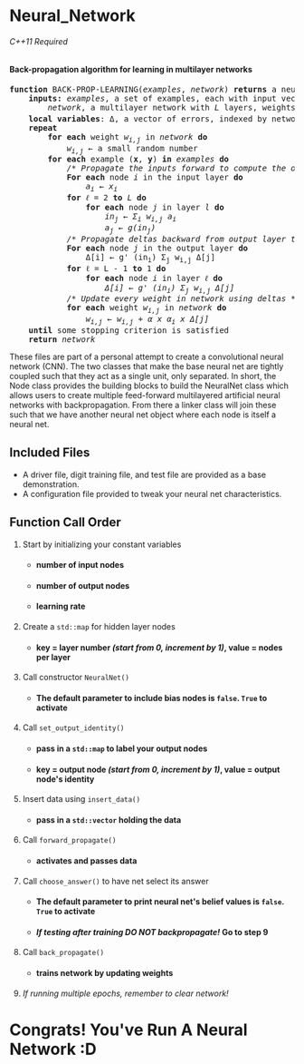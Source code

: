 # Neural_Network 
###### C++11 Required ######

#### Back-propagation algorithm for learning in multilayer networks

<pre>
<b>function</b> BACK-PROP-LEARNING(<i>examples</i>, <i>network</i>) <b>returns</b> a neural network
	<b>inputs:</b> <i>examples</i>, a set of examples, each with input vector <b>x</b> and output vector <b>y</b>
		<i>network</i>, a multilayer network with <i>L</i> layers, weights <i>w<sub>i,j</sub></i> activation function <i>g</i>
	<b>local variables</b>: Δ, a vector of errors, indexed by network node
	<b>repeat</b>
		<b>for each</b> weight <i>w<sub>i,j</sub></i> in <i>network</i> <b>do</b>
			<i>w<sub>i,j</sub></i> ← a small random number
		<b>for each</b> example (<b>x</b>, <b>y</b>) <b>in</b> <i>examples</i> <b>do</b>
			<i>/* Propagate the inputs forward to compute the outputs */</i>
			<b>For each</b> node <i>i</i> in the input layer <b>do</b>
				<i>a<sub>i</sub> ← x<sub>i</sub></i>
			<b>for</b> <i>&#x2113;</i> = 2 <b>to</b> <i>L</i> <b>do</b>
				<b>for each</b> node <i>j</i> in layer <i>l</i> <b>do</b>
					<i>in<sub>j</sub> ← Σ<sub>i</sub> w<sub>i,j</sub> a<sub>i</sub></i>
					<i>a<sub>j</sub> ← g(in<sub>j</sub>)</i>
			<i>/* Propagate deltas backward from output layer to input layer */</i>
			<b>For each</b> node <i>j</i> in the output layer <b>do</b>
				Δ[i] ← g' (in<sub>i</sub>) Σ<sub>j</sub> w<sub>i,j</sub> Δ[j]
			<b>for</b> &#x2113; = L - 1 <b>to</b> 1 <b>do</b>
				<b>for each</b> node <i>i</i> in layer <i>&#x2113;</i> <b>do</b>
					<i>Δ[i] ← g' (in<sub>i</sub>) Σ<sub>j</sub> w<sub>i,j</sub> Δ[j]</i>
			<i>/* Update every weight in network using deltas */</i>
			<b>for each</b> weight <i>w<sub>i,j</sub></i> in <i>network</i> <b>do</b>
				<i>w<sub>i,j</sub> ← w<sub>i,j</sub> + α x α<sub>i</sub> x Δ[j]</i>
	<b>until</b> some stopping criterion is satisfied
	<b>return</b> <i>network</i>
</pre>

These files are part of a personal attempt to create a convolutional neural network (CNN).
The two classes that make the base neural net are tightly coupled such that they act as a single unit, only separated.
In short, the Node class provides the building blocks to build the NeuralNet class which allows users to create multiple feed-forward multilayered artificial neural networks with backpropagation. From there a linker class will join these such that we have another neural net object where each node is itself a neural net.

## Included Files
* A driver file, digit training file, and test file are provided as a base demonstration. 
* A configuration file provided to tweak your neural net characteristics.

## Function Call Order

1. Start by initializing your constant variables  
   * #### number of input nodes
   * #### number of output nodes
   * #### learning rate
2. Create a `std::map` for hidden layer nodes
   * #### key = layer number _(start from 0, increment by 1)_, value = nodes per layer
3. Call constructor `NeuralNet()`
   * #### The default parameter to include bias nodes is `false`. `True` to activate
4. Call `set_output_identity()`
   * #### pass in a `std::map` to label your output nodes
   * #### key = output node _(start from 0, increment by 1)_, value = output node's identity
5. Insert data using `insert_data()`
   * #### pass in a `std::vector` holding the data
6. Call `forward_propagate()`
   * #### activates and passes data
7. Call `choose_answer()` to have net select its answer
   * #### The default parameter to print neural net's belief values is `false`. `True` to activate
   * #### _If testing after training DO NOT backpropagate!_ Go to step 9
8. Call `back_propagate()`
   * #### trains network by updating weights
9. *If running multiple epochs, remember to clear network!*  


# Congrats! You've Run A Neural Network :D

